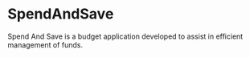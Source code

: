 # SpendAndSave
Spend And Save is a budget application developed to assist in efficient management of funds. 
